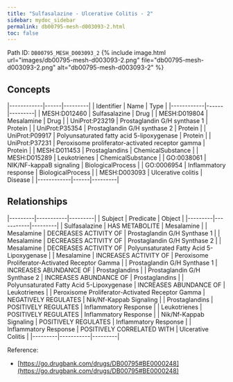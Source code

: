 ```yaml
---
title: "Sulfasalazine - Ulcerative Colitis - 2"
sidebar: mydoc_sidebar
permalink: db00795-mesh-d003093-2.html
toc: false 
---
```



Path ID: `DB00795_MESH_D003093_2`
{% include image.html url="images/db00795-mesh-d003093-2.png" file="db00795-mesh-d003093-2.png" alt="db00795-mesh-d003093-2" %}

## Concepts

|------------|------|---------|
| Identifier | Name | Type    |
|------------|------|---------|
| MESH:D012460 | Sulfasalazine | Drug |
| MESH:D019804 | Mesalamine | Drug |
| UniProt:P23219 | Prostaglandin G/H synthase 1 | Protein |
| UniProt:P35354 | Prostaglandin G/H synthase 2 | Protein |
| UniProt:P09917 | Polyunsaturated fatty acid 5-lipoxygenase | Protein |
| UniProt:P37231 | Peroxisome proliferator-activated receptor gamma | Protein |
| MESH:D011453 | Prostaglandins | ChemicalSubstance |
| MESH:D015289 | Leukotrienes | ChemicalSubstance |
| GO:0038061 | NIK/NF-kappaB signaling | BiologicalProcess |
| GO:0006954 | Inflammatory response | BiologicalProcess |
| MESH:D003093 | Ulcerative colitis | Disease |
|------------|------|---------|

## Relationships

|---------|-----------|---------|
| Subject | Predicate | Object  |
|---------|-----------|---------|
| Sulfasalazine | HAS METABOLITE | Mesalamine |
| Mesalamine | DECREASES ACTIVITY OF | Prostaglandin G/H Synthase 1 |
| Mesalamine | DECREASES ACTIVITY OF | Prostaglandin G/H Synthase 2 |
| Mesalamine | DECREASES ACTIVITY OF | Polyunsaturated Fatty Acid 5-Lipoxygenase |
| Mesalamine | INCREASES ACTIVITY OF | Peroxisome Proliferator-Activated Receptor Gamma |
| Prostaglandin G/H Synthase 1 | INCREASES ABUNDANCE OF | Prostaglandins |
| Prostaglandin G/H Synthase 2 | INCREASES ABUNDANCE OF | Prostaglandins |
| Polyunsaturated Fatty Acid 5-Lipoxygenase | INCREASES ABUNDANCE OF | Leukotrienes |
| Peroxisome Proliferator-Activated Receptor Gamma | NEGATIVELY REGULATES | Nik/Nf-Kappab Signaling |
| Prostaglandins | POSITIVELY REGULATES | Inflammatory Response |
| Leukotrienes | POSITIVELY REGULATES | Inflammatory Response |
| Nik/Nf-Kappab Signaling | POSITIVELY REGULATES | Inflammatory Response |
| Inflammatory Response | POSITIVELY CORRELATED WITH | Ulcerative Colitis |
|---------|-----------|---------|

Reference: 
  - [https://go.drugbank.com/drugs/DB00795#BE0000248](https://go.drugbank.com/drugs/DB00795#BE0000248)
